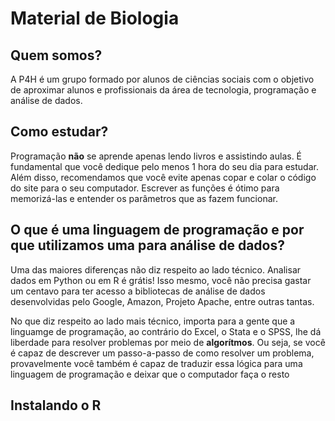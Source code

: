 # Material de Biologia

 
## Quem somos?

A P4H é um grupo formado por alunos de ciências sociais com o objetivo de aproximar alunos e profissionais da área de tecnologia, programação e análise de dados.

## Como estudar?

Programação __não__ se aprende apenas lendo livros e assistindo aulas. É fundamental que você dedique pelo menos 1 hora do seu dia para estudar. Além disso, recomendamos que você evite apenas copar e colar o código do site para o seu computador. Escrever as funções é ótimo para memorizá-las e entender os parâmetros que as fazem funcionar.

## O que é uma linguagem de programação e por que utilizamos uma para análise de dados?

Uma das maiores diferenças não diz respeito ao lado técnico. Analisar dados em Python ou em R é grátis! Isso mesmo, você não precisa gastar um centavo para ter acesso a bibliotecas de análise de dados desenvolvidas pelo Google, Amazon, Projeto Apache, entre outras tantas.

No que diz respeito ao lado mais técnico, importa para a gente que a linguamge de programação, ao contrário do Excel, o Stata e o SPSS, lhe dá liberdade para resolver problemas por meio de __algorítmos__. Ou seja, se você é capaz de descrever um passo-a-passo de como resolver um problema, provavelmente você também é capaz de traduzir essa lógica para uma linguagem de programação e deixar que o computador faça o resto

## Instalando o R
